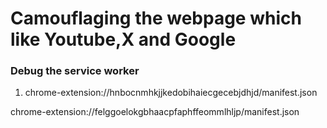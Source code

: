 # Camouflaging the webpage which like Youtube,X and Google

### Debug the service worker

1. chrome-extension://hnbocnmhkjjkedobihaiecgecebjdhjd/manifest.json

chrome-extension://felggoelokgbhaacpfaphffeommlhljp/manifest.json